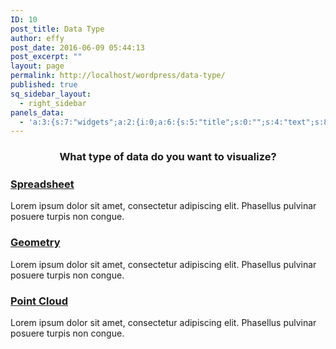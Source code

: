 ```yaml
---
ID: 10
post_title: Data Type
author: effy
post_date: 2016-06-09 05:44:13
post_excerpt: ""
layout: page
permalink: http://localhost/wordpress/data-type/
published: true
sq_sidebar_layout:
  - right_sidebar
panels_data:
  - 'a:3:{s:7:"widgets";a:2:{i:0;a:6:{s:5:"title";s:0:"";s:4:"text";s:80:"<h3 style="text-align: center;">What type of data do you want to visualize?</h3>";s:20:"text_selected_editor";s:4:"tmce";s:5:"autop";b:1;s:12:"_sow_form_id";s:13:"577219f6ea3cb";s:11:"panels_info";a:7:{s:5:"class";s:31:"SiteOrigin_Widget_Editor_Widget";s:3:"raw";b:0;s:4:"grid";i:0;s:4:"cell";i:0;s:2:"id";i:0;s:9:"widget_id";s:36:"f8adf7d0-0a91-4577-bc11-3f4818f04d67";s:5:"style";a:1:{s:18:"background_display";s:4:"tile";}}}i:1;a:14:{s:8:"features";a:3:{i:0;a:9:{s:15:"container_color";s:7:"#ffffff";s:4:"icon";s:17:"fontawesome-table";s:10:"icon_color";s:7:"#404040";s:10:"icon_image";i:0;s:15:"icon_image_size";s:4:"full";s:5:"title";s:101:"<h3> <a href="http://localhost/wordpress/data-type/speedsheet/"><strong>Spreadsheet</strong></a></h3>";s:4:"text";s:102:"Lorem ipsum dolor sit amet, consectetur adipiscing elit. Phasellus pulvinar posuere turpis non congue.";s:9:"more_text";s:0:"";s:8:"more_url";s:0:"";}i:1;a:9:{s:15:"container_color";s:7:"#ffffff";s:4:"icon";s:16:"fontawesome-cube";s:10:"icon_color";s:7:"#404040";s:10:"icon_image";i:0;s:15:"icon_image_size";s:4:"full";s:5:"title";s:78:"<h3><a href="http://localhost/wordpress/data-type/Geometry"> Geometry</a></h3>";s:4:"text";s:102:"Lorem ipsum dolor sit amet, consectetur adipiscing elit. Phasellus pulvinar posuere turpis non congue.";s:9:"more_text";s:0:"";s:8:"more_url";s:0:"";}i:2;a:9:{s:15:"container_color";s:7:"#ffffff";s:4:"icon";s:26:"fontawesome-connectdevelop";s:10:"icon_color";s:7:"#404040";s:10:"icon_image";i:473;s:15:"icon_image_size";s:4:"full";s:5:"title";s:101:"<h3><a href="http://localhost/wordpress/data-type/point-cloud/"><strong>Point Cloud</strong></a></h3>";s:4:"text";s:102:"Lorem ipsum dolor sit amet, consectetur adipiscing elit. Phasellus pulvinar posuere turpis non congue.";s:9:"more_text";s:0:"";s:8:"more_url";s:0:"";}}s:5:"fonts";a:4:{s:13:"title_options";a:5:{s:4:"font";s:7:"default";s:4:"size";b:0;s:9:"size_unit";s:2:"px";s:5:"color";s:7:"#3ead8f";s:24:"so_field_container_state";s:6:"closed";}s:12:"text_options";a:5:{s:4:"font";s:7:"default";s:4:"size";b:0;s:9:"size_unit";s:2:"px";s:5:"color";b:0;s:24:"so_field_container_state";s:6:"closed";}s:17:"more_text_options";a:5:{s:4:"font";s:7:"default";s:4:"size";b:0;s:9:"size_unit";s:2:"px";s:5:"color";b:0;s:24:"so_field_container_state";s:6:"closed";}s:24:"so_field_container_state";s:6:"closed";}s:15:"container_shape";s:5:"round";s:14:"container_size";s:5:"185px";s:19:"container_size_unit";s:2:"px";s:9:"icon_size";s:4:"65px";s:14:"icon_size_unit";s:2:"px";s:7:"per_row";i:3;s:10:"responsive";b:1;s:12:"_sow_form_id";s:13:"5772028f9361a";s:10:"title_link";b:0;s:9:"icon_link";b:0;s:10:"new_window";b:0;s:11:"panels_info";a:7:{s:5:"class";s:33:"SiteOrigin_Widget_Features_Widget";s:3:"raw";b:0;s:4:"grid";i:1;s:4:"cell";i:0;s:2:"id";i:1;s:9:"widget_id";s:36:"e28f7b9f-6f8c-4b2c-add5-62893f7ecf34";s:5:"style";a:3:{s:7:"padding";s:4:"25px";s:18:"background_display";s:4:"tile";s:10:"link_color";s:7:"#3ead8f";}}}}s:5:"grids";a:2:{i:0;a:2:{s:5:"cells";i:1;s:5:"style";a:3:{s:7:"padding";s:4:"35px";s:5:"align";s:0:"";s:14:"column_padding";s:0:"";}}i:1;a:2:{s:5:"cells";i:1;s:5:"style";a:4:{s:7:"padding";s:4:"20px";s:5:"align";s:0:"";s:16:"background_image";b:0;s:14:"column_padding";s:0:"";}}}s:10:"grid_cells";a:2:{i:0;a:2:{s:4:"grid";i:0;s:6:"weight";i:1;}i:1;a:2:{s:4:"grid";i:1;s:6:"weight";i:1;}}}'
---
```

<h3 style="text-align: center;">What type of data do you want to visualize?</h3>
<h5></h5>
<h3><a href="http://localhost/wordpress/data-type/speedsheet/"><strong>Spreadsheet</strong></a></h3>
Lorem ipsum dolor sit amet, consectetur adipiscing elit. Phasellus pulvinar posuere turpis non congue.
<h5></h5>
<h3><a href="http://localhost/wordpress/data-type/Geometry"> Geometry</a></h3>
Lorem ipsum dolor sit amet, consectetur adipiscing elit. Phasellus pulvinar posuere turpis non congue.
<h5></h5>
<h3><a href="http://localhost/wordpress/data-type/point-cloud/"><strong>Point Cloud</strong></a></h3>
Lorem ipsum dolor sit amet, consectetur adipiscing elit. Phasellus pulvinar posuere turpis non congue.